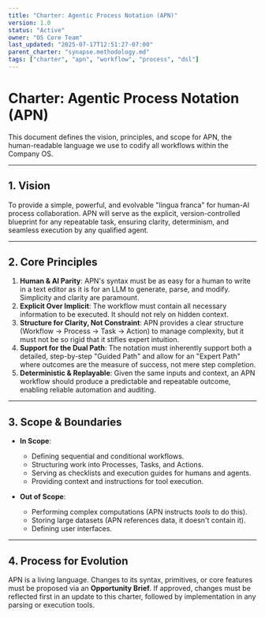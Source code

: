 ```yaml
---
title: "Charter: Agentic Process Notation (APN)"
version: 1.0
status: "Active"
owner: "OS Core Team"
last_updated: "2025-07-17T12:51:27-07:00"
parent_charter: "synapse.methodology.md"
tags: ["charter", "apn", "workflow", "process", "dsl"]
---
```


# **Charter: Agentic Process Notation (APN)**

This document defines the vision, principles, and scope for APN, the human-readable language we use to codify all workflows within the Company OS.

---

## **1. Vision**

To provide a simple, powerful, and evolvable "lingua franca" for human-AI process collaboration. APN will serve as the explicit, version-controlled blueprint for any repeatable task, ensuring clarity, determinism, and seamless execution by any qualified agent.

---

## **2. Core Principles**

1.  **Human & AI Parity**: APN's syntax must be as easy for a human to write in a text editor as it is for an LLM to generate, parse, and modify. Simplicity and clarity are paramount.
2.  **Explicit Over Implicit**: The workflow must contain all necessary information to be executed. It should not rely on hidden context.
3.  **Structure for Clarity, Not Constraint**: APN provides a clear structure (Workflow -> Process -> Task -> Action) to manage complexity, but it must not be so rigid that it stifles expert intuition.
4.  **Support for the Dual Path**: The notation must inherently support both a detailed, step-by-step "Guided Path" and allow for an "Expert Path" where outcomes are the measure of success, not mere step completion.
5.  **Deterministic & Replayable**: Given the same inputs and context, an APN workflow should produce a predictable and repeatable outcome, enabling reliable automation and auditing.

---

## **3. Scope & Boundaries**

* **In Scope**:
    * Defining sequential and conditional workflows.
    * Structuring work into Processes, Tasks, and Actions.
    * Serving as checklists and execution guides for humans and agents.
    * Providing context and instructions for tool execution.

* **Out of Scope**:
    * Performing complex computations (APN instructs *tools* to do this).
    * Storing large datasets (APN references data, it doesn't contain it).
    * Defining user interfaces.

---

## **4. Process for Evolution**

APN is a living language. Changes to its syntax, primitives, or core features must be proposed via an **Opportunity Brief**. If approved, changes must be reflected first in an update to this charter, followed by implementation in any parsing or execution tools.
